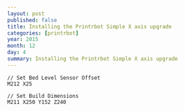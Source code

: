 ```yaml
---
layout: post
published: false
title: Installing the Printrbot Simple X axis upgrade
categories: [printrbot]
year: 2015
month: 12
day: 4
summary: Installing the Printrbot Simple X axis upgrade
---
```



	// Set Bed Level Sensor Offset
	M212 X25

	// Set Build Dimensions
	M211 X250 Y152 Z240
